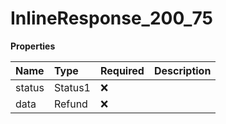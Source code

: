 # InlineResponse_200_75

**Properties**

| Name   | Type    | Required | Description |
| :----- | :------ | :------- | :---------- |
| status | Status1 | ❌       |             |
| data   | Refund  | ❌       |             |
